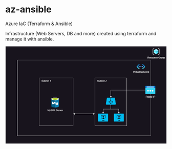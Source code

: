 # az-ansible
Azure IaC (Terraform &amp; Ansible)

Infrastructure (Web Servers, DB and more) created using terraform and manage it with ansible.

![Infrastructure](img/infra.png)
